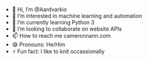 - 👋 Hi, I’m @Aardvarkio
- 👀 I’m interested in machine learning and automation
- 🌱 I’m currently learning Python 3
- 💞️ I’m looking to collaborate on website APIs
- 📫 How to reach me cameronnann.com
- 😄 Pronouns: He/Him
- ⚡ Fun fact: I like to knit occassionally

<!---
Aardvarkio/Aardvarkio is a ✨ special ✨ repository because its `README.md` (this file) appears on your GitHub profile.
You can click the Preview link to take a look at your changes.
--->
